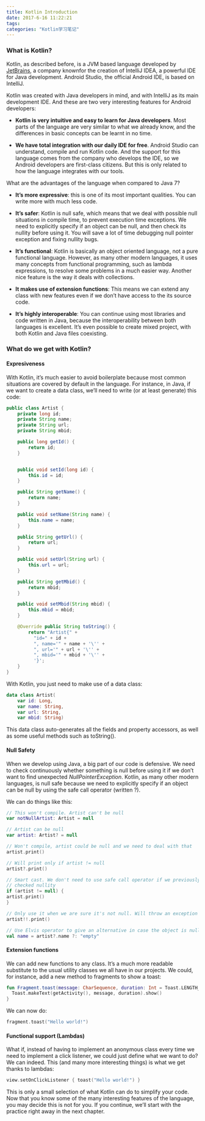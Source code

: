 ```yaml
---
title: Kotlin Introduction
date: 2017-6-16 11:22:21
tags:
categories: "Kotlin学习笔记"
---
```


### What is Kotlin?

Kotlin, as described before, is a JVM based language developed by [JetBrains](https://www.jetbrains.com/), a company knownfor the creation of IntelliJ IDEA, a powerful IDE for Java development. Android Studio, the official Android IDE, is based on IntelliJ.

Kotlin was created with Java developers in mind, and with IntelliJ as its main development IDE. And these are two very interesting features for Android developers:

* **Kotlin is very intuitive and easy to learn for Java developers**. Most parts of the language are very similar to what we already know, and the differences in basic concepts can be learnt in no time.

* **We have total integration with our daily IDE for free**. Android Studio can understand, compile and run Kotlin code. And the support for this language comes from the company who develops the IDE, so we Android developers are first-class citizens. But this is only related to how the language integrates with our tools.

What are the advantages of the language when compared to Java 7?

* **It’s more expressive**: this is one of its most important qualities. You can write more with much less code.

* **It’s safer**: Kotlin is null safe, which means that we deal with possible null situations in compile time, to prevent execution time exceptions. We need to explicitly specify if an object can be null, and then check its nullity before using it. You will save a lot of time debugging null pointer exception and fixing nullity bugs.

* **It’s functional**: Kotlin is basically an object oriented language, not a pure functional language. However, as many other modern languages, it uses many concepts from functional programming, such as lambda expressions, to resolve some problems in a much easier way. Another nice feature is the way it deals with collections.

* **It makes use of extension functions**: This means we can extend any class with new features even if we don’t have access to the its source code.

* **It’s highly interoperable**: You can continue using most libraries and code written in Java, because the interoperability between both languages is excellent. It’s even possible to create mixed project, with both Kotlin and Java files coexisting.

<!--more-->

### What do we get with Kotlin?

#### Expresiveness

With Kotlin, it’s much easier to avoid boilerplate because most common situations are covered by default in the language. For instance, in Java, if we want to create a data class, we’ll need to write (or at least generate) this code:

```java
public class Artist {
    private long id;
    private String name;
    private String url;
    private String mbid;

    public long getId() {
        return id;
    }


    public void setId(long id) {
        this.id = id;
    }

    public String getName() {
        return name;
    }

    public void setName(String name) {
        this.name = name;
    }

    public String getUrl() {
        return url;
    }

    public void setUrl(String url) {
        this.url = url;
    }

    public String getMbid() {
        return mbid;
    }

    public void setMbid(String mbid) {
        this.mbid = mbid;
    }

    @Override public String toString() {
        return "Artist{" +
          "id=" + id +
          ", name='" + name + '\'' +
          ", url='" + url + '\'' +
          ", mbid='" + mbid + '\'' +
          '}';
    }
}
```

With Kotlin, you just need to make use of a data class:

```Kotlin
data class Artist(
    var id: Long,
    var name: String,
    var url: String,
    var mbid: String)
```

This data class auto-generates all the fields and property accessors, as well as some useful methods such as toString().

#### Null Safety

When we develop using Java, a big part of our code is defensive. We need to check continuously whether something is null before using it if we don’t want to find unexpected _NullPointerException_. Kotlin, as many other modern languages, is null safe because we need to explicitly specify if an object can be null by using the safe call operator (written ?).

We can do things like this:

```Kotlin
// This won't compile. Artist can't be null
var notNullArtist: Artist = null

// Artist can be null
var artist: Artist? = null

// Won't compile, artist could be null and we need to deal with that
artist.print()

// Will print only if artist != null
artist?.print()

// Smart cast. We don't need to use safe call operator if we previously
// checked nullity
if (artist != null) {
artist.print()
}

// Only use it when we are sure it's not null. Will throw an exception otherwise.
artist!!.print()

// Use Elvis operator to give an alternative in case the object is null.
val name = artist?.name ?: "empty"

```

#### Extension functions

We can add new functions to any class. It’s a much more readable substitute to the usual utility classes we all have in our projects. We could, for instance, add a new method to fragments to show a toast:

```Kotlin
fun Fragment.toast(message: CharSequence, duration: Int = Toast.LENGTH_SHORT) {
  Toast.makeText(getActivity(), message, duration).show()
}

```

We can now do:

```Kotlin
fragment.toast("Hello world!")
```


#### Functional support (Lambdas)

What if, instead of having to implement an anonymous class every time we need to implement a click listener, we could just define what we want to do? We can indeed. This (and many more
interesting things) is what we get thanks to lambdas:

```Kotlin
view.setOnClickListener { toast("Hello world!") }
```

This is only a small selection of what Kotlin can do to simplify your code. Now that you know some of the many interesting features of the language, you may decide this is not for you. If you continue, we’ll start with the practice right away in the next chapter.
